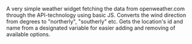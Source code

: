 A very simple weather widget fetching the data from openweather.com through the API-technology using basic JS. Converts the wind direction from degrees to "northerly", "southerly" etc. Gets the location's id and name from a designated variable for easier adding and removing of available options. 
